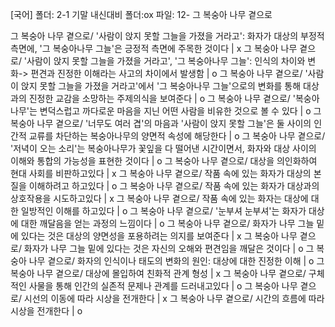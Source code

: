 [국어] 
폴더: 2-1 기말 내신대비
폴더:ox
파일: 12- 그 복숭아 나무 곁으로

그 복숭아 나무 곁으로/ '사람이 앉지 못할 그늘을 가졌을 거라고': 화자가 대상의 부정적 측면에, '그 복숭아나무 그늘'은 긍정적 측면에 주목한 것이다			| x
그 복숭아 나무 곁으로/ '사람이 앉지 못할 그늘을 가졌을 거라고', '그 복숭아나무 그늘': 인식의 차이와 변화-> 편견과 진정한 이해라는 사고의 차이에서 발생함			| o
그 복숭아 나무 곁으로/ '사람이 앉지 못할 그늘을 가졌을 거라고'에서 '그 복숭아나무 그늘'으로의 변화를 통해 대상과의 진정한 교감을 소망하는 주제의식을 보여준다			| o
그 복숭아 나무 곁으로/ '복숭아 나무'는 변덕스럽고 까다로운 마음을 지닌 어떤 사람을 비유한 것으로 볼 수 있다			| o
그 복숭아 나무 곁으로/ '너무도 여러 겹'의 마음과 '사람이 앉지 못할 그늘'은 둘 사이의 인간적 교류를 차단하는 복숭아나무의 양면적 속성에 해당한다			| o
그 복숭아 나무 곁으로/ '저녁이 오는 소리'는 복숭아나무가 꽃잎을 다 떨어낸 시간이면서, 화자와 대상 사이의 이해와 통합의 가능성을 표현한 것이다			| o
그 복숭아 나무 곁으로/ 대상을 의인화하여 현대 사회를 비판하고있다			| x
그 복숭아 나무 곁으로/ 작품 속에 있는 화자가 대상의 본질을 이해하려고 하고있다			| o
그 복숭아 나무 곁으로/ 작품 속에 있는 화자가 대상과의 상호작용을 시도하고있다			| x
그 복숭아 나무 곁으로/ 작품 속에 있는 화자는 대상에 대한 일방적인 이해를 하고있다			| o
그 복숭아 나무 곁으로/ '눈부셔 눈부셔'는 화자가 대상에 대한 깨달음을 얻는 과정의 느낌이다			| o
그 복숭아 나무 곁으로/ 화자가 나무 그늘 밑에 있다는 것은 대상의 양면성을 포용하려는 의지를 보여준다			| x
그 복숭아 나무 곁으로/ 화자가 나무 그늘 밑에 있다는 것은 자신의 오해와 편견임을 깨달은 것이다			| o
그 복숭아 나무 곁으로/ 화자의 인식이나 태도의 변화의 원인: 대상에 대한 진정한 이해			| o
그 복숭아 나무 곁으로/ 대상에 몰입하여 친화적 관계 형성			| x
그 복숭아 나무 곁으로/ 구체적인 사물을 통해 인간의 실존적 문제나 관계를 드러내고있다			| o
그 복숭아 나무 곁으로/ 시선의 이동에 따라 시상을 전개한다			| x
그 복숭아 나무 곁으로/ 시간의 흐름에 따라 시상을 전개한다			| o
